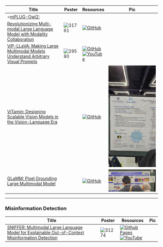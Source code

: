 |Title|Poster|Resources|Pic|
|------|------|------|------|
| ⭐[mPLUG-Owl2: Revolutionizing Multi-modal Large Language Model with Modality Collaboration ](https://openaccess.thecvf.com/content/CVPR2024/html/Ye_mPLUG-Owl2_Revolutionizing_Multi-modal_Large_Language_Model_with_Modality_Collaboration_CVPR_2024_paper.html)| ![31761](https://github.com/HeChengHui/CVPR2024/assets/84503515/acd87e2e-f0e8-46cc-9ddb-a21a981b195e)| [![GitHub](https://img.shields.io/github/stars/X-PLUG/mPLUG-Owl?style=social)](https://github.com/X-PLUG/mPLUG-Owl)
| [ViP-LLaVA: Making Large Multimodal Models Understand Arbitrary Visual Prompts ](https://openaccess.thecvf.com/content/CVPR2024/html/Cai_ViP-LLaVA_Making_Large_Multimodal_Models_Understand_Arbitrary_Visual_Prompts_CVPR_2024_paper.html)|![29580](https://github.com/HeChengHui/CVPR2024/assets/84503515/47b988d2-546d-451d-b713-2cf8b5b287cf)| [![GitHub](https://img.shields.io/github/stars/WisconsinAIVision/ViP-LLaVA?style=social)](https://github.com/WisconsinAIVision/ViP-LLaVA)<br> [![YouTube](https://img.shields.io/badge/YouTube-%23FF0000.svg?style=for-the-badge&logo=YouTube&logoColor=white)](https://www.youtube.com/watch?v=j_l1bRQouzc)
| [ViTamin: Designing Scalable Vision Models in the Vision-Language Era ](https://openaccess.thecvf.com/content/CVPR2024/html/Chen_ViTamin_Designing_Scalable_Vision_Models_in_the_Vision-Language_Era_CVPR_2024_paper.html)| | [![GitHub](https://img.shields.io/github/stars/Beckschen/ViTamin?style=social)](https://github.com/Beckschen/ViTamin)| ![Pic](https://github.com/HeChengHui/CVPR2024/blob/main/Papers/Topics/Vision%20LLM/assets/WhatsApp%20Image%202024-07-04%20at%2022.49.48.jpeg)
|  [GLaMM: Pixel Grounding Large Multimodal Model ](https://openaccess.thecvf.com/content/CVPR2024/html/Rasheed_GLaMM_Pixel_Grounding_Large_Multimodal_Model_CVPR_2024_paper.html)| | [![GitHub](https://img.shields.io/github/stars/mbzuai-oryx/groundingLMM?style=social)](https://github.com/mbzuai-oryx/groundingLMM)| ![Pic](https://github.com/HeChengHui/CVPR2024/blob/main/Papers/Topics/Vision%20LLM/assets/WhatsApp%20Image%202024-07-04%20at%2023.02.20.jpeg)

---

### Misinformation Detection
|Title|Poster|Resources|Pic|
|------|------|------|------|
| [SNIFFER: Multimodal Large Language Model for Explainable Out-of-Context Misinformation Detection ](https://openaccess.thecvf.com/content/CVPR2024/html/Qi_SNIFFER_Multimodal_Large_Language_Model_for_Explainable_Out-of-Context_Misinformation_Detection_CVPR_2024_paper.html)| <img width="1731" alt="31274" src="https://github.com/HeChengHui/CVPR2024/assets/84503515/99b1b5e1-4ae2-4732-a433-9521978078c6"> | [![Github Pages](https://img.shields.io/badge/github%20pages-121013?style=for-the-badge&logo=github&logoColor=white)](https://pengqi.site/Sniffer/) <br> [![YouTube](https://img.shields.io/badge/YouTube-%23FF0000.svg?style=for-the-badge&logo=YouTube&logoColor=white)](https://www.youtube.com/watch?v=zPTZnz9nhlI)
